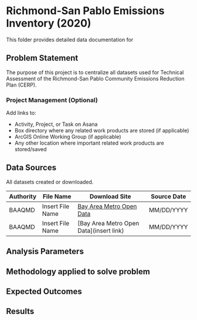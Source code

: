 # Richmond-San Pablo Emissions Inventory (2020)

This folder provides detailed data documentation for 

## Problem Statement

The purpose of this project is to centralize all datasets used for Technical Assessment of the Richmond-San Pablo Community Emissions Reduction Plan (CERP). 

### Project Management (Optional)

Add links to:
- Activity, Project, or Task on Asana 
- Box directory where any related work products are stored (if applicable) 
- ArcGIS Online Working Group (if applicable) 
- Any other location where important related work products are stored/saved 

## Data Sources

All datasets created or downloaded.


| __Authority__ | __File Name__ | __Download Site__ | __Source Date__ |
|-------------|------------|------------|------------|
| BAAQMD         | Insert File Name | [Bay Area Metro Open Data](http://opendata.mtc.ca.gov/)    | MM/DD/YYYY    |
| BAAQMD         | Insert File Name | [Bay Area Metro Open Data](insert link)     | MM/DD/YYYY     |


## Analysis Parameters


## Methodology applied to solve problem


## Expected Outcomes


## Results

